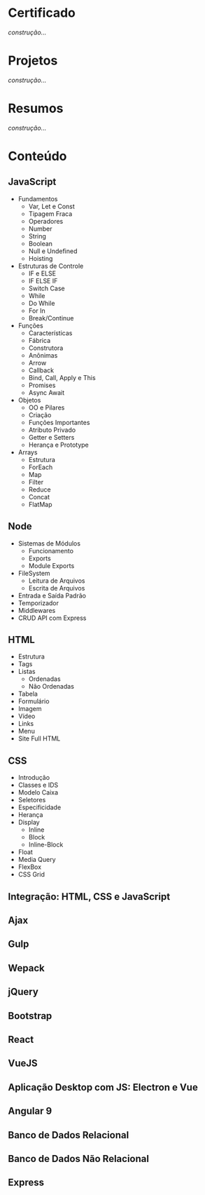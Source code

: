 # Certificado

*construção...*

# Projetos

*construção...*

# Resumos
*construção...*

# Conteúdo

## JavaScript

- Fundamentos
  - Var, Let e Const
  - Tipagem Fraca
  - Operadores
  - Number
  - String
  - Boolean
  - Null e Undefined
  - Hoisting
- Estruturas de Controle
  - IF e ELSE
  - IF ELSE IF
  - Switch Case
  - While
  - Do While
  - For In
  - Break/Continue
- Funções
  - Características
  - Fábrica
  - Construtora
  - Anônimas
  - Arrow
  - Callback
  - Bind, Call, Apply e This
  - Promises
  - Async Await
- Objetos
  - OO e Pilares
  - Criação
  - Funções Importantes
  - Atributo Privado
  - Getter e Setters
  - Herança e Prototype
- Arrays
  - Estrutura
  - ForEach
  - Map
  - Filter
  - Reduce
  - Concat
  - FlatMap

## Node

* Sistemas de Módulos
  * Funcionamento
  * Exports
  * Module Exports
* FileSystem
  * Leitura de Arquivos
  * Escrita de Arquivos
* Entrada e Saída Padrão
* Temporizador
* Middlewares
* CRUD API com Express

## HTML

* Estrutura
* Tags
* Listas
  * Ordenadas
  * Não Ordenadas
* Tabela
* Formulário
* Imagem
* Vídeo
* Links
* Menu
* Site Full HTML

## CSS

* Introdução
* Classes e IDS
* Modelo Caixa
* Seletores
* Especificidade
* Herança
* Display
  * Inline
  * Block
  * Inline-Block
* Float
* Media Query
* FlexBox
* CSS Grid

## Integração: HTML, CSS e JavaScript

## Ajax

## Gulp

## Wepack

## jQuery

## Bootstrap

## React

## VueJS

## Aplicação Desktop com JS: Electron e Vue

## Angular 9

## Banco de Dados Relacional

## Banco de Dados Não Relacional

## Express
